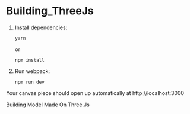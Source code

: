 # Building_ThreeJs
1.  Install dependencies:

        yarn

    or

        npm install

2.  Run webpack:

        npm run dev

Your canvas piece should open up automatically at http://localhost:3000 

Building Model Made On Three.Js
